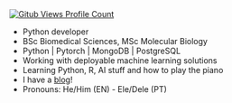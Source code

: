 <div>
  <a href="https://github.com/mathpn">
    <img src="https://komarev.com/ghpvc/?username=mathpn&color=blue&style=flat" alt="Gitub Views Profile Count" />
  </a>
</div>

- Python developer
- BSc Biomedical Sciences, MSc Molecular Biology
- Python | Pytorch | MongoDB | PostgreSQL
- Working with deployable machine learning solutions
- Learning Python, R, AI stuff and how to play the piano
- I have a [blog](https://hyperspaces.link/)!
- Pronouns: He/Him (EN) - Ele/Dele (PT)
